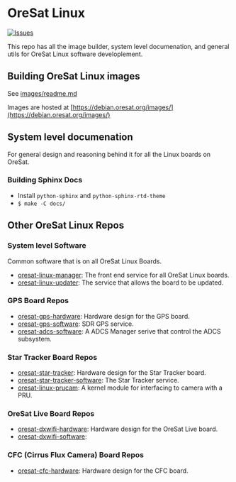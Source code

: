 # OreSat Linux

[![Issues](https://img.shields.io/github/issues/oresat/oresat-linux)](https://github.com/oresat/oresat-linux/issues)

This repo has all the image builder, system level documenation, and general
utils for OreSat Linux software developlement.

## Building OreSat Linux images

See [images/readme.md](images/README.md)

Images are hosted at [https://debian.oresat.org/images/](https://debian.oresat.org/images/)

## System level documenation

For general design and reasoning behind it for all the Linux boards on OreSat.

### Building Sphinx Docs

- Install `python-sphinx` and `python-sphinx-rtd-theme`
- `$ make -C docs/`

## Other OreSat Linux Repos

### System level Software

Common software that is on all OreSat Linux Boards.

- [oresat-linux-manager]: The front end service for all OreSat Linux boards.
- [oresat-linux-updater]: The service that allows the board to be updated.

### GPS Board Repos

- [oresat-gps-hardware]: Hardware design for the GPS board.
- [oresat-gps-software]: SDR GPS service.
- [oresat-adcs-software]: A ADCS Manager serive that control the ADCS subsystem.

### Star Tracker Board Repos

- [oresat-star-tracker]: Hardware design for the Star Tracker board.
- [oresat-star-tracker-software]: The Star Tracker service.
- [oresat-linux-prucam]: A kernel module for interfacing to camera with a PRU.

### OreSat Live Board Repos

- [oresat-dxwifi-hardware]: Hardware design for the OreSat Live board.
- [oresat-dxwifi-software]:

### CFC (Cirrus Flux Camera) Board Repos

- [oresat-cfc-hardware]: Hardware design for the CFC board.

<!-- OreSat repos -->
[oresat-linux-manager]:https://github.com/oresat/oresat-linux-manager
[oresat-linux-updater]:https://github.com/oresat/oresat-linux-updater
[oresat-adcs-software]:https://github.com/oresat/oresat-adcs-software
[oresat-gps-software]:https://github.com/oresat/oresat-gps-software
[oresat-gps-hardware]:https://github.com/oresat/oresat-gps-hardware
[oresat-star-tracker]:https://github.com/oresat/oresat-star-tracker
[oresat-star-tracker-software]:https://github.com/oresat/oresat-star-tracker-software
[oresat-dxwifi-hardware]:https://github.com/oresat/oresat-dxwifi-hardware
[oresat-dxwifi-software]:https://github.com/oresat/oresat-dxwifi-software
[oresat-cfc-hardware]:https://github.com/oresat/oresat-cfc-hardware
[oresat-linux-prucam]:https://github.com/oresat/oresat-linux-prucam
